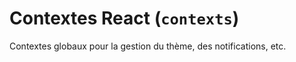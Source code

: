 # Contextes React (`contexts`)

Contextes globaux pour la gestion du thème, des notifications, etc.
